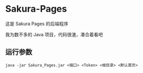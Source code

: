 # Sakura-Pages

这是 Sakura Pages 的后端程序

我为数不多的 Java 项目，代码很渣，凑合着看吧

## 运行参数

```
java -jar Sakura_Pages.jar <端口> <Token> <根目录> <默认首页>
```
